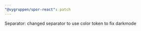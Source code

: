 ```yaml
---
"@vygruppen/spor-react": patch
---
```


Separator: changed separator to use color token to fix darkmode

